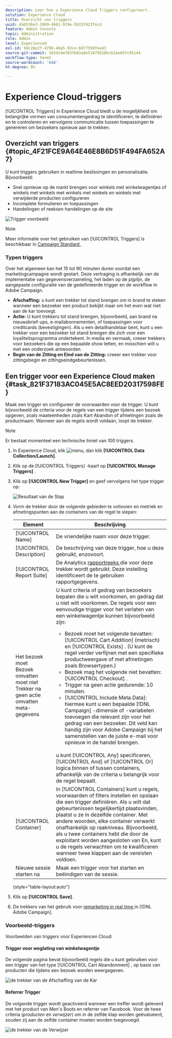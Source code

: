 ```yaml
---
description: Leer hoe u Experience Cloud Triggers configureert.
solution: Experience Cloud
title: Overzicht van triggers
uuid: dab536e3-1969-4661-919e-5b15f423fecd
feature: Admin Console
topic: Administration
role: Admin
level: Experienced
exl-id: 9dc26e2f-479b-49a5-93ce-b877559fea43
source-git-commit: 163dc8ef83fb83a0e51879520bcb3ae697c95144
workflow-type: tm+mt
source-wordcount: '648'
ht-degree: 0%

---
```


# Experience Cloud-triggers

[!UICONTROL Triggers] in Experience Cloud biedt u de mogelijkheid om belangrijke vormen van consumentengedrag te identificeren, te definiëren en te controleren en vervolgens communicatie tussen toepassingen te genereren om bezoekers opnieuw aan te trekken.

## Overzicht van triggers {#topic_4F21FCE9A64E46E8B6D51F494FA652A7}

U kunt triggers gebruiken in realtime beslissingen en personalisatie. Bijvoorbeeld:

* Snel opnieuw op de markt brengen voor winkels met winkelwagentjes of winkels met winkels met winkels met winkels en winkels met verwijderde producten configureren
* Incomplete formulieren en toepassingen
* Handelingen of reeksen handelingen op de site

![ Trigger voorbeeld ](../assets/trigger-abandonment-2.png)

>[!NOTE]
>
>Meer informatie over het gebruiken van [!UICONTROL Triggers] is beschikbaar in [ Campaign Standard ](https://experienceleague.adobe.com/docs/campaign-standard/using/integrating-with-adobe-cloud/working-with-campaign-and-triggers/using-triggers-in-campaign.html?lang=nl-NL).

### Typen triggers

Over het algemeen kan het 15 tot 90 minuten duren voordat een marketingcampagne wordt gestart. Deze vertraging is afhankelijk van de implementatie van gegevensverzameling, het laden op de pijplijn, de aangepaste configuratie van de gedefinieerde trigger en de workflow in Adobe Campaign.

* **Afschaffing:** u kunt een trekker tot stand brengen om in brand te steken wanneer een bezoeker een product bekijkt maar om het even wat niet aan de kar toevoegt.
* **Actie:** U kunt trekkers tot stand brengen, bijvoorbeeld, aan brand na nieuwsbrief-ups, e-mailabonnementen, of toepassingen voor creditcards (bevestigingen). Als u een detailhandelaar bent, kunt u een trekker voor een bezoeker tot stand brengen die zich voor een loyaliteitsprogramma ondertekent. In media en vermaak, creeer trekkers voor bezoekers die op een bepaalde show letten, en misschien wilt u met een onderzoek antwoorden.
* **Begin van de Zitting en Eind van de Zitting:** creeer een trekker voor zittingsbegin en zittingseindgebeurtenissen.

## Een trigger voor een Experience Cloud maken {#task_821F37183AC045E5AC8EED20317598FE}

Maak een trigger en configureer de voorwaarden voor de trigger. U kunt bijvoorbeeld de criteria voor de regels van een trigger tijdens een bezoek opgeven, zoals maateenheden zoals Kart Abandon of afmetingen zoals de productnaam. Wanneer aan de regels wordt voldaan, loopt de trekker.

>[!NOTE]
>
>Er bestaat momenteel een technische limiet van 100 triggers.

1. In Experience Cloud, klik ![ menu ](../assets/menu-icon.png), dan klik **[!UICONTROL Data Collection/Launch]**.
2. Klik op de [!UICONTROL Triggers] -kaart op **[!UICONTROL Manage Triggers]** .
3. Klik op **[!UICONTROL New Trigger]** en geef vervolgens het type trigger op:

   ![ Resultaat van de Stap ](../assets/add-trigger.png)

4. Vorm de trekker door de volgende gebieden te voltooien en metriek en afmetingspunten aan de containers van de regel te slepen:

   | Element | Beschrijving |
   |--- |--- |
   | [!UICONTROL Name] | De vriendelijke naam voor deze trigger. |
   | [!UICONTROL Description] | De beschrijving van deze trigger, hoe u deze gebruikt, enzovoort. |
   | [!UICONTROL Report Suite] | De Analytics [ rapportreeks ](https://experienceleague.adobe.com/docs/analytics/admin/manage-report-suites/report-suites-admin.html?lang=nl-NL) die voor deze trekker wordt gebruikt. Deze instelling identificeert de te gebruiken rapportgegevens. |
   | Het bezoek moet <br> Bezoek omvatten moet niet <br> Trekker na geen actie <br> omvatten meta- gegevens | U kunt criteria of gedrag van bezoekers bepalen die u wilt voorkomen, en gedrag dat u niet wilt voorkomen. De regels voor een eenvoudige trigger voor het verlaten van een winkelwagentje kunnen bijvoorbeeld zijn:<ul><li>Bezoek moet het volgende bevatten: [!UICONTROL Cart Addition] (metrisch) en [!UICONTROL Exists] . (U kunt de regel verder verfijnen met een specifieke productweergave of met afmetingen zoals Browsertypen.)</li><li>Bezoek mag het volgende niet bevatten: [!UICONTROL Checkout] .</li><li>Trigger na geen actie gedurende: 10 minuten.</li><li>[!UICONTROL Include Meta Data]: hiermee kunt u een bepaalde [!DNL Campaign] -dimensie of -variabelen toevoegen die relevant zijn voor het gedrag van een bezoeker. Dit veld kan handig zijn voor Adobe Campaign bij het samenstellen van de juiste e-mail voor opnieuw in de handel brengen.</li></ul><br> u kunt [!UICONTROL Any] specificeren, [!UICONTROL And] of [!UICONTROL Or] logica binnen of tussen containers, afhankelijk van de criteria u belangrijk voor de regel bepaalt. |
   | [!UICONTROL Container] | In [!UICONTROL Containers] kunt u regels, voorwaarden of filters instellen en opslaan die een trigger definiëren. Als u wilt dat gebeurtenissen tegelijkertijd plaatsvinden, plaatst u ze in dezelfde container. Met andere woorden, elke container verwerkt onafhankelijk op raakniveau. Bijvoorbeeld, als u twee containers hebt die door de exploitant worden aangesloten van En, kunt u de regels verwachten om te kwalificeren wanneer twee klappen aan de vereisten voldoen. |
   | Nieuwe sessie starten na | Maak een trigger voor het starten en beëindigen van de sessie. |

   {style="table-layout:auto"}

5. Klik op **[!UICONTROL Save]**.
6. De trekkers van het gebruik voor [ remarketing in real time ](https://experienceleague.adobe.com/docs/campaign-standard/using/integrating-with-adobe-cloud/working-with-campaign-and-triggers/about-adobe-experience-cloud-triggers.html?lang=nl-NL) in [!DNL Adobe Campaign].

### Voorbeeld-triggers

Voorbeelden van triggers voor Experiencen Cloud:

#### Trigger voor weglating van winkelwagentje

De volgende pagina bevat bijvoorbeeld regels die u kunt gebruiken voor een trigger van het type [!UICONTROL Cart Abandonment] , op basis van producten die tijdens een bezoek worden weergegeven.

![ de trekker van de Afschaffing van de Kar ](../assets/abandonment-trigger.png)

#### Referrer Trigger

De volgende trigger wordt geactiveerd wanneer een treffer wordt geleverd met het product van Men&#39;s Boots en referrer van Facebook. Voor de twee criteria (*producten* en *verwijzer*) om in de zelfde klap worden geëvalueerd, zouden zij aan de zelfde container moeten worden toegevoegd.

![ de trekker van de Verwijzer ](../assets/fb-boots-promo.png)
